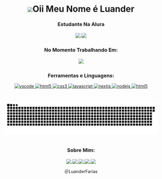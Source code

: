 <h1 align="center"><img src="https://media.giphy.com/media/hvRJCLFzcasrR4ia7z/giphy.gif" width="25px">Oii Meu Nome é Luander</h1>

<h3 align="center">Estudante Na Alura</h3>

<p align="center">
  <a href="https://github-readme-stats.vercel.app/api?username=LuanderFarias&show_icons=true&include_all_commits=true&count_private=true&theme=tokyonight">
    <img
      align="center"
      height="150em"
      src="https://github-readme-stats.vercel.app/api?username=LuanderFarias&show_icons=true&theme=tokyonight"
    />
  </a>
  <a href="https://github-readme-stats.vercel.app/api/top-langs/?username=LuanderFarias&show_icons=true&layout=compact&theme=tokyonight">
    <img
      align="center"
      height="150em"
      src="https://github-readme-stats.vercel.app/api/top-langs/?username=LuanderFarias&show_icons=true&layout=compact&theme=tokyonight"
    />
  </a>
</p>

##

<h3 align="center">No Momento Trabalhando Em:</h3>

<p align="center">
  <a href="https://github.com/LuanderFarias/Cheep">
    <img
      align="center"
      src="https://github-readme-stats.vercel.app/api/pin/?username=LuanderFarias&repo=Cheep&theme=tokyonight"
    />
  </a>
</p>

##

<h3 align="center">Ferramentas e Linguagens:</h3>

<p align="center">
   <a href="https://code.visualstudio.com/">
      <img src="https://cdn.jsdelivr.net/gh/devicons/devicon/icons/vscode/vscode-original.svg" alt="vscode" width="40" height="40"/>
   </a>
   <a href="https://developer.mozilla.org/pt-BR/docs/Web/HTML">
      <img src="https://cdn.jsdelivr.net/gh/devicons/devicon/icons/html5/html5-plain.svg" alt="html5" width="40" height="40"/>
   </a>
   <a href="https://developer.mozilla.org/pt-BR/docs/Web/CSS">
      <img src="https://cdn.jsdelivr.net/gh/devicons/devicon/icons/css3/css3-plain.svg" alt="css3" width="40" height="40"/>
   </a>
   <a href="https://developer.mozilla.org/en-US/docs/Web/JavaScript">
      <img src="https://cdn.jsdelivr.net/gh/devicons/devicon/icons/javascript/javascript-original.svg" alt="javascript" width="40" height="40"/>
   </a>
   <a href="https://nextjs.org/">
      <img src="https://cdn.jsdelivr.net/gh/devicons/devicon/icons/nextjs/nextjs-line.svg" alt="nextjs" width="40" height="40"/>
   </a>
   <a href="https://nodejs.org">
      <img src="https://cdn.jsdelivr.net/gh/devicons/devicon/icons/nodejs/nodejs-original.svg" alt="nodejs" width="40" height="40"/>
   </a>
   <a href="https://www.electronjs.org/">
      <img src="https://cdn.jsdelivr.net/gh/devicons/devicon/icons/electron/electron-original.svg" alt="html5" width="40" height="40"/>
   </a>
</p>

#

<p align="center">
      <img src="https://github.com/LuanderFarias/LuanderFarias/blob/output/github-contribution-grid-snake.svg">
</p>

#

<h3 align="center">Sobre Mim:</h3>

<p align="center">
  <a href="https://instagram.com/luanderfarias/">
    <img
      align="center"
      src="https://img.shields.io/badge/Instagram-E4405F?style=for-the-badge&logo=instagram&logoColor=white"
    />
  </a>
  <a href="https://twitter.com/LuanderFarias">
    <img
      align="center"
      src="https://img.shields.io/badge/Twitter-1DA1F2?style=for-the-badge&logo=twitter&logoColor=white"
    />
  </a>
  <a href="https://discord.gg/ZP7fGys">
    <img
      align="center"
      src="https://img.shields.io/badge/Discord-7289DA?style=for-the-badge&logo=discord&logoColor=white&link=https://discord.gg/ZP7fGys">
  </a>
  <a href="https://www.linkedin.com/in/luander-de-faria-474269205/">
    <img
         align="center"
         src="https://img.shields.io/badge/LinkedIn-0077B5?style=for-the-badge&logo=linkedin&logoColor=white"
  </a>
  <a href="https://www.youtube.com/channel/UC-gZiNTB58C1APIyp15cqxA">
    <img
      align="center"
      src="https://img.shields.io/badge/YouTube-FF0000?style=for-the-badge&logo=youtube&logoColor=white"
    />
  </a>
</p>
<p align="center">＠LuanderFarias</p>
